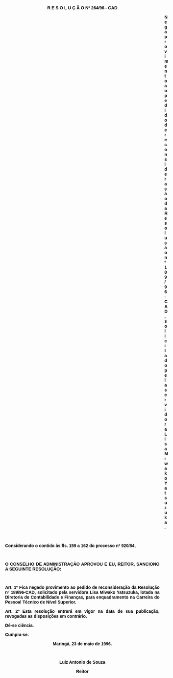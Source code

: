 <BODY TEXT="#000000">

<B><FONT FACE="Arial"><P ALIGN="CENTER">R E S O L U &Ccedil; &Atilde; O Nº 264/96 - CAD</P>
<P ALIGN="JUSTIFY"></P><DIR>
<DIR>
<DIR>
<DIR>
<DIR>
<DIR>
<DIR>
<DIR>
<DIR>
<DIR>
<DIR>
<DIR>
<DIR>

<P ALIGN="JUSTIFY">Nega provimento ao pedido de reconsidera&ccedil;&atilde;o da Resolu&ccedil;&atilde;o nº 189/96-CAD, solicitado pela servidora Lisa Miwako Yatsuzuka.</P>
</B><P ALIGN="JUSTIFY"></P>
<P ALIGN="JUSTIFY">&nbsp;</P></DIR>
</DIR>
</DIR>
</DIR>
</DIR>
</DIR>
</DIR>
</DIR>
</DIR>
</DIR>
</DIR>
</DIR>
</DIR>

<P ALIGN="JUSTIFY">Considerando o contido &agrave;s fls. 159 a 162 do processo nº 920/84,</P>
<P ALIGN="JUSTIFY"></P>
<P ALIGN="JUSTIFY">&nbsp;</P>
<P ALIGN="JUSTIFY">O CONSELHO DE ADMINISTRA&Ccedil;&Atilde;O APROVOU E EU, REITOR, SANCIONO A SEGUINTE RESOLU&Ccedil;&Atilde;O:</P>
<P ALIGN="JUSTIFY"></P>
<P ALIGN="JUSTIFY">&nbsp;</P>
<B><P ALIGN="JUSTIFY">Art. 1º</B> Fica negado provimento ao pedido de reconsidera&ccedil;&atilde;o da Resolu&ccedil;&atilde;o nº 189/96-CAD, solicitado pela servidora <B>Lisa Miwako Yatsuzuka</B>, lotada na Diretoria de Contabilidade e Finan&ccedil;as, para enquadramento na Carreira do Pessoal T&eacute;cnico de N&iacute;vel Superior.</P>
<B><P ALIGN="JUSTIFY">Art. 2º</B> Esta resolu&ccedil;&atilde;o entrar&aacute; em vigor na data de sua publica&ccedil;&atilde;o, revogadas as disposi&ccedil;&otilde;es em contr&aacute;rio. </P>
<P ALIGN="JUSTIFY">D&ecirc;-se ci&ecirc;ncia.</P>
<P ALIGN="JUSTIFY">Cumpra-se.</P>
<P ALIGN="CENTER">Maring&aacute;, 23 de maio de 1996.</P>
<P ALIGN="CENTER"></P>
<P ALIGN="CENTER">&nbsp;</P>
<P ALIGN="CENTER">Luiz Antonio de Souza</P>
<P ALIGN="CENTER">Reitor</P></FONT></BODY>
